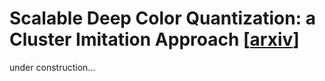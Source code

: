 # Scalable Deep Color Quantization: a Cluster Imitation Approach [[arxiv](https://arxiv.org/abs/2208.08438)]

under construction...


